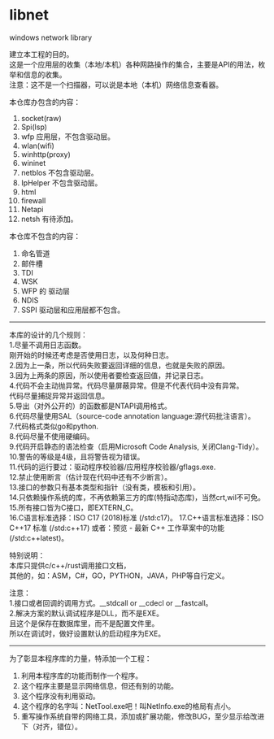 # libnet
windows network library

建立本工程的目的。  
这是一个应用层的收集（本地/本机）各种网路操作的集合，主要是API的用法，枚举和信息的收集。  
注意：这不是一个扫描器，可以说是本地（本机）网络信息查看器。  

本仓库办包含的内容：
1. socket(raw)
2. Spi(lsp)
3. wfp 应用层，不包含驱动层。
4. wlan(wifi)
5. winhttp(proxy)
6. wininet
7. netblos 不包含驱动层。
8. IpHelper 不包含驱动层。
9. html
10. firewall
11. Netapi 
12. netsh 有待添加。

本仓库不包含的内容：
1. 命名管道
2. 邮件槽
3. TDI
4. WSK
5. WFP 的 驱动层
6. NDIS
7. SSPI 驱动层和应用层都不包含。

---

本库的设计的几个规则：  
1.尽量不调用日志函数。  
  刚开始的时候还考虑是否使用日志，以及何种日志。  
2.因为上一条，所以代码失败要返回详细的信息，也就是失败的原因。  
3.因为上两条的原因，所以使用者要检查返回值，并记录日志。  
4.代码不会主动抛异常。代码尽量屏蔽异常。但是不代表代码中没有异常。  
  代码尽量捕捉异常并返回信息。  
5.导出（对外公开的）的函数都是NTAPI调用格式。  
6.代码尽量使用SAL（source-code annotation language:源代码批注语言）。  
7.代码格式类似go和python.  
8.代码尽量不使用硬编码。  
9.代码开启静态的语法检查（启用Microsoft Code Analysis, 关闭Clang-Tidy）。  
10.警告的等级是4级，且将警告视为错误。  
11.代码的运行要过：驱动程序校验器/应用程序校验器/gflags.exe.  
12.禁止使用断言（估计现在代码中还有不少断言）。  
13.接口的参数只有基本类型和指针（没有类，模板和引用）。  
14.只依赖操作系统的库，不再依赖第三方的库(特指动态库)，当然crt,wil不可免。  
15.所有接口皆为C接口，即EXTERN_C。  
16.C语言标准选择：ISO C17 (2018)标准 (/std:c17)。
17.C++语言标准选择：ISO C++17 标准 (/std:c++17) 或者：预览 - 最新 C++ 工作草案中的功能 (/std:c++latest)。

特别说明：  
本库只提供c/c++/rust调用接口文档，  
其他的，如：ASM，C#，GO，PYTHON，JAVA，PHP等自行定义。  

注意：  
1.接口或者回调的调用方式。__stdcall or __cdecl or __fastcall。  
2.解决方案的默认调试程序是DLL，而不是EXE。  
  且这个是保存在数据库里，而不是配置文件里。  
  所以在调试时，做好设置默认的启动程序为EXE。  

---

为了彰显本程序库的力量，特添加一个工程：
1. 利用本程序库的功能而制作一个程序。
2. 这个程序主要是显示网络信息，但还有别的功能。
3. 这个程序没有利用驱动。
4. 这个程序的名字叫：NetTool.exe吧！叫NetInfo.exe的格局有点小。
5. 重写操作系统自带的网络工具，添加或扩展功能，修改BUG，至少显示给改进下（对齐，错位）。
